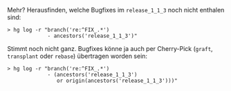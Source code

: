 Mehr? Herausfinden, welche Bugfixes im `release_1_1_3` noch nicht
enthalen sind:

    > hg log -r "branch('re:^FIX_.*')
                 - ancestors('release_1_1_3')"
    
Stimmt noch nicht ganz. Bugfixes könne ja auch per Cherry-Pick
(`graft`, `transplant` oder `rebase`) übertragen worden sein:

    > hg log -r "branch('re:^FIX_.*')
                 - (ancestors('release_1_1_3')
                    or origin(ancestors('release_1_1_3')))"
    
